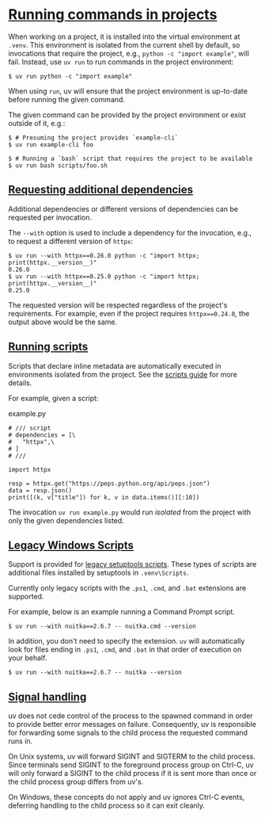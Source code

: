 # [Running commands in projects](https://docs.astral.sh/uv/concepts/projects/run/\#running-commands-in-projects)

When working on a project, it is installed into the virtual environment at `.venv`. This environment
is isolated from the current shell by default, so invocations that require the project, e.g.,
`python -c "import example"`, will fail. Instead, use `uv run` to run commands in the project
environment:

```
$ uv run python -c "import example"

```

When using `run`, uv will ensure that the project environment is up-to-date before running the given
command.

The given command can be provided by the project environment or exist outside of it, e.g.:

```
$ # Presuming the project provides `example-cli`
$ uv run example-cli foo

$ # Running a `bash` script that requires the project to be available
$ uv run bash scripts/foo.sh

```

## [Requesting additional dependencies](https://docs.astral.sh/uv/concepts/projects/run/\#requesting-additional-dependencies)

Additional dependencies or different versions of dependencies can be requested per invocation.

The `--with` option is used to include a dependency for the invocation, e.g., to request a different
version of `httpx`:

```
$ uv run --with httpx==0.26.0 python -c "import httpx; print(httpx.__version__)"
0.26.0
$ uv run --with httpx==0.25.0 python -c "import httpx; print(httpx.__version__)"
0.25.0

```

The requested version will be respected regardless of the project's requirements. For example, even
if the project requires `httpx==0.24.0`, the output above would be the same.

## [Running scripts](https://docs.astral.sh/uv/concepts/projects/run/\#running-scripts)

Scripts that declare inline metadata are automatically executed in environments isolated from the
project. See the [scripts guide](https://docs.astral.sh/uv/guides/scripts/#declaring-script-dependencies) for more
details.

For example, given a script:

example.py

```
# /// script
# dependencies = [\
#   "httpx",\
# ]
# ///

import httpx

resp = httpx.get("https://peps.python.org/api/peps.json")
data = resp.json()
print([(k, v["title"]) for k, v in data.items()][:10])

```

The invocation `uv run example.py` would run _isolated_ from the project with only the given
dependencies listed.

## [Legacy Windows Scripts](https://docs.astral.sh/uv/concepts/projects/run/\#legacy-windows-scripts)

Support is provided for
[legacy setuptools scripts](https://packaging.python.org/en/latest/guides/distributing-packages-using-setuptools/#scripts).
These types of scripts are additional files installed by setuptools in `.venv\Scripts`.

Currently only legacy scripts with the `.ps1`, `.cmd`, and `.bat` extensions are supported.

For example, below is an example running a Command Prompt script.

```
$ uv run --with nuitka==2.6.7 -- nuitka.cmd --version

```

In addition, you don't need to specify the extension. `uv` will automatically look for files ending
in `.ps1`, `.cmd`, and `.bat` in that order of execution on your behalf.

```
$ uv run --with nuitka==2.6.7 -- nuitka --version

```

## [Signal handling](https://docs.astral.sh/uv/concepts/projects/run/\#signal-handling)

uv does not cede control of the process to the spawned command in order to provide better error
messages on failure. Consequently, uv is responsible for forwarding some signals to the child
process the requested command runs in.

On Unix systems, uv will forward SIGINT and SIGTERM to the child process. Since terminals send
SIGINT to the foreground process group on Ctrl-C, uv will only forward a SIGINT to the child process
if it is sent more than once or the child process group differs from uv's.

On Windows, these concepts do not apply and uv ignores Ctrl-C events, deferring handling to the
child process so it can exit cleanly.
